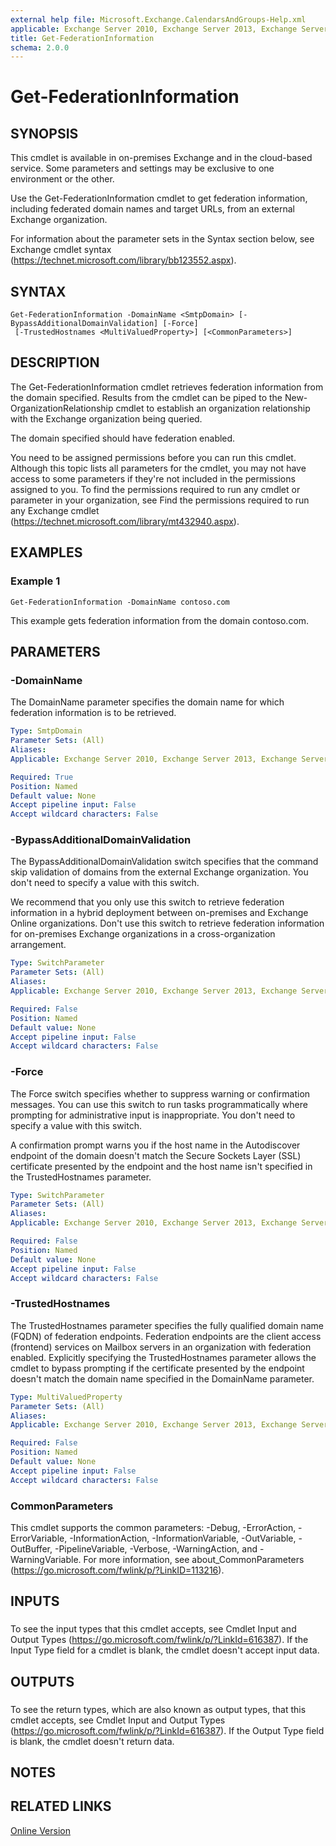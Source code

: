 ```yaml
---
external help file: Microsoft.Exchange.CalendarsAndGroups-Help.xml
applicable: Exchange Server 2010, Exchange Server 2013, Exchange Server 2016, Exchange Online
title: Get-FederationInformation
schema: 2.0.0
---
```


# Get-FederationInformation

## SYNOPSIS
This cmdlet is available in on-premises Exchange and in the cloud-based service. Some parameters and settings may be exclusive to one environment or the other.

Use the Get-FederationInformation cmdlet to get federation information, including federated domain names and target URLs, from an external Exchange organization.

For information about the parameter sets in the Syntax section below, see Exchange cmdlet syntax (https://technet.microsoft.com/library/bb123552.aspx).

## SYNTAX

```
Get-FederationInformation -DomainName <SmtpDomain> [-BypassAdditionalDomainValidation] [-Force]
 [-TrustedHostnames <MultiValuedProperty>] [<CommonParameters>]
```

## DESCRIPTION
The Get-FederationInformation cmdlet retrieves federation information from the domain specified. Results from the cmdlet can be piped to the New-OrganizationRelationship cmdlet to establish an organization relationship with the Exchange organization being queried.

The domain specified should have federation enabled.

You need to be assigned permissions before you can run this cmdlet. Although this topic lists all parameters for the cmdlet, you may not have access to some parameters if they're not included in the permissions assigned to you. To find the permissions required to run any cmdlet or parameter in your organization, see Find the permissions required to run any Exchange cmdlet (https://technet.microsoft.com/library/mt432940.aspx).

## EXAMPLES

### Example 1
```
Get-FederationInformation -DomainName contoso.com
```

This example gets federation information from the domain contoso.com.

## PARAMETERS

### -DomainName
The DomainName parameter specifies the domain name for which federation information is to be retrieved.

```yaml
Type: SmtpDomain
Parameter Sets: (All)
Aliases:
Applicable: Exchange Server 2010, Exchange Server 2013, Exchange Server 2016, Exchange Online

Required: True
Position: Named
Default value: None
Accept pipeline input: False
Accept wildcard characters: False
```

### -BypassAdditionalDomainValidation
The BypassAdditionalDomainValidation switch specifies that the command skip validation of domains from the external Exchange organization. You don't need to specify a value with this switch.

We recommend that you only use this switch to retrieve federation information in a hybrid deployment between on-premises and Exchange Online organizations. Don't use this switch to retrieve federation information for on-premises Exchange organizations in a cross-organization arrangement.

```yaml
Type: SwitchParameter
Parameter Sets: (All)
Aliases:
Applicable: Exchange Server 2010, Exchange Server 2013, Exchange Server 2016, Exchange Online

Required: False
Position: Named
Default value: None
Accept pipeline input: False
Accept wildcard characters: False
```

### -Force
The Force switch specifies whether to suppress warning or confirmation messages. You can use this switch to run tasks programmatically where prompting for administrative input is inappropriate. You don't need to specify a value with this switch.

A confirmation prompt warns you if the host name in the Autodiscover endpoint of the domain doesn't match the Secure Sockets Layer (SSL) certificate presented by the endpoint and the host name isn't specified in the TrustedHostnames parameter.

```yaml
Type: SwitchParameter
Parameter Sets: (All)
Aliases:
Applicable: Exchange Server 2010, Exchange Server 2013, Exchange Server 2016, Exchange Online

Required: False
Position: Named
Default value: None
Accept pipeline input: False
Accept wildcard characters: False
```

### -TrustedHostnames
The TrustedHostnames parameter specifies the fully qualified domain name (FQDN) of federation endpoints. Federation endpoints are the client access (frontend) services on Mailbox servers in an organization with federation enabled. Explicitly specifying the TrustedHostnames parameter allows the cmdlet to bypass prompting if the certificate presented by the endpoint doesn't match the domain name specified in the DomainName parameter.

```yaml
Type: MultiValuedProperty
Parameter Sets: (All)
Aliases:
Applicable: Exchange Server 2010, Exchange Server 2013, Exchange Server 2016, Exchange Online

Required: False
Position: Named
Default value: None
Accept pipeline input: False
Accept wildcard characters: False
```

### CommonParameters
This cmdlet supports the common parameters: -Debug, -ErrorAction, -ErrorVariable, -InformationAction, -InformationVariable, -OutVariable, -OutBuffer, -PipelineVariable, -Verbose, -WarningAction, and -WarningVariable. For more information, see about_CommonParameters (https://go.microsoft.com/fwlink/p/?LinkID=113216).

## INPUTS

###  
To see the input types that this cmdlet accepts, see Cmdlet Input and Output Types (https://go.microsoft.com/fwlink/p/?LinkId=616387). If the Input Type field for a cmdlet is blank, the cmdlet doesn't accept input data.

## OUTPUTS

###  
To see the return types, which are also known as output types, that this cmdlet accepts, see Cmdlet Input and Output Types (https://go.microsoft.com/fwlink/p/?LinkId=616387). If the Output Type field is blank, the cmdlet doesn't return data.

## NOTES

## RELATED LINKS

[Online Version](https://technet.microsoft.com/library/e7e948c8-453d-49e2-97da-45fd2a7853ba.aspx)
